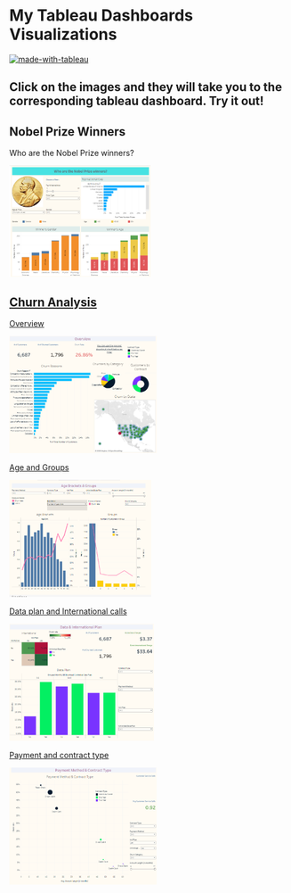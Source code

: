 # My Tableau Dashboards Visualizations
[![made-with-tableau](https://img.shields.io/badge/Made%20with-Tableau-lightblue.svg)](https://www.tableau.com/)


## Click on the images and they will take you to the corresponding tableau dashboard. Try it out! ##

## Nobel Prize Winners 
Who are the Nobel Prize winners? 

<a href="https://public.tableau.com/app/profile/kate1758/viz/Nobel_prizes/WhoareNobelPrizewinners" target="_blank"><img src='images/Nobel-prize-winners.png' height = 200>

## Churn Analysis
Overview

<a href="https://public.tableau.com/app/profile/kate1758/viz/ChurnAnalysis_16573217917860/ChurnAnalysis" target="_blank"><img src='images/Churn-analysis-1.png' height = 210>

 Age and Groups 

<a href="https://public.tableau.com/app/profile/kate1758/viz/ChurnAnalysis_16573217917860/ChurnAnalysis" target="_blank"><img src='images/Churn-analysis-2.png' height = 210>

 Data plan and International calls

<a href="https://public.tableau.com/app/profile/kate1758/viz/ChurnAnalysis_16573217917860/ChurnAnalysis" target="_blank"><img src='images/Churn-analysis-3.png' height = 210>

 Payment and contract type
 
<a href="https://public.tableau.com/app/profile/kate1758/viz/ChurnAnalysis_16573217917860/ChurnAnalysis" target="_blank"><img src='images/Churn-analysis-4.png' height = 210>

 
